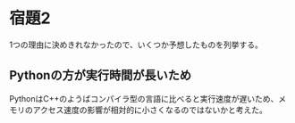 # 宿題2

1つの理由に決めきれなかったので、いくつか予想したものを列挙する。

## Pythonの方が実行時間が長いため
PythonはC++のようばコンパイラ型の言語に比べると実行速度が遅いため、メモリのアクセス速度の影響が相対的に小さくなるのではないかと考えた。

## 